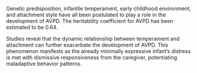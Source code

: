 Genetic predisposition, infantile temperament, early childhood environment, and attachment style have all been postulated to play a role in the development of AVPD. The heritability coefficient for AVPD has been estimated to be 0.64.

Studies reveal that the dynamic relationship between temperament and attachment can further exacerbate the development of AVPD. This phenomenon manifests as the already minimally expressive infant’s distress is met with dismissive responsiveness from the caregiver, potentiating maladaptive behavior patterns.